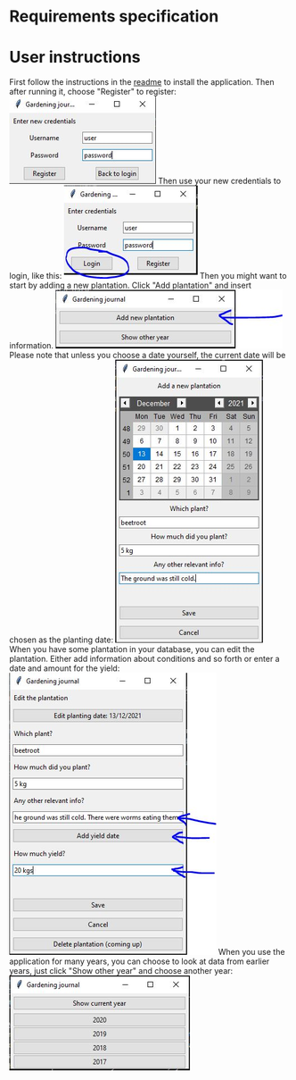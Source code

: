 # Requirements specification  
# User instructions  
First follow the instructions in the [readme](https://github.com/rundtjan/ot-harjoitustyo#readme) to install the application. Then after running it, choose "Register" to register:
![Registration](register.JPG)
Then use your new credentials to login, like this:
![Login](login.JPG)
Then you might want to start by adding a new plantation. Click "Add plantation" and insert information. 
![Addplantation](addnew.jpg)
Please note that unless you choose a date yourself, the current date will be chosen as the planting date:
![Addinginfo](addinfonew.JPG)  
When you have some plantation in your database, you can edit the plantation. Either add information about conditions and so forth or enter a date and amount for the yield: 
![Edit](editplant.JPG) 
When you use the application for many years, you can choose to look at data from earlier years, just click "Show other year" and choose another year:
![Chooseyear](yearchoice.jpg)
